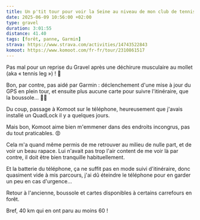 ```yaml
---
title: Un p'tit tour pour voir la Seine au niveau de mon club de tennis de St Fargeau Villers
date: 2025-06-09 10:56:00 +02:00
type: gravel
duration: 3:01:55
distance: 41.40
tags: [forêt, panne, Garmin]
strava: https://www.strava.com/activities/14743522843
komoot: https://www.komoot.com/fr-fr/tour/2310861517
---
```


Pas mal pour un reprise du Gravel après une déchirure musculaire au mollet (aka « tennis leg ») ! 💪

Bon, par contre, pas aidé par Garmin : déclenchement d'une mise à jour du GPS en plein tour, et ensuite plus aucune carte pour suivre l'itinéraire, que la boussole… 🤷‍♂️

Du coup, passage à Komoot sur le téléphone, heureusement que j'avais installé un QuadLock il y a quelques jours.

Mais bon, Komoot aime bien m'emmener dans des endroits incongrus, pas du tout praticables. 😡

Cela m'a quand même permis de me retrouver au milieu de nulle part, et de voir un beau rapace. Lui n'avait pas trop l'air content de me voir là par contre, il doit être bien tranquille habituellement.

Et la batterie du téléphone, ça ne suffit pas en mode suivi d'itinéraire, donc quasiment vide à mis parcours, j'ai dû éteindre le téléphone pour en garder un peu en cas d'urgence…

Retour à l'ancienne, boussole et cartes disponibles à certains carrefours en forêt.

Bref, 40 km qui en ont paru au moins 60 !
